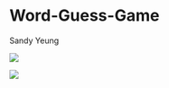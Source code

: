 # Word-Guess-Game

Sandy Yeung

![](images/wordguessgamess1.png)

![](images/wordguessgamess2.png)

